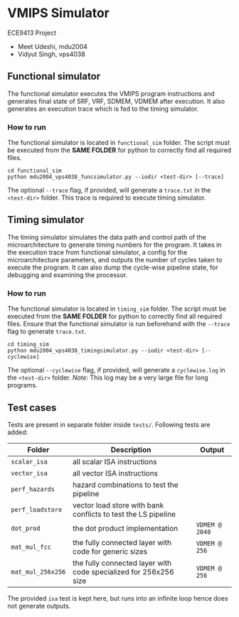 # VMIPS Simulator

ECE9413 Project

- Meet Udeshi, mdu2004
- Vidyut Singh, vps4038

## Functional simulator

The functional simulator executes the VMIPS program instructions and generates
final state of SRF, VRF, SDMEM, VDMEM after execution.
It also generates an execution trace which is fed to the timing simulator.

### How to run

The functional simulator is located in `functional_sim` folder.
The script must be executed from the **SAME FOLDER** for python to correctly find
all required files.

```
cd functional_sim
python mdu2004_vps4038_funcsimulator.py --iodir <test-dir> [--trace]
```

The optional `--trace` flag, if provided, will generate a `trace.txt` in the
`<test-dir>` folder. This trace is required to execute timing simulator.

## Timing simulator

The timing simulator simulates the data path and control path of the microarchitecture
to generate timing numbers for the program.
It takes in the execution trace from functional simulator, a config for the microarchitecture parameters,
and outputs the number of cycles taken to execute the program.
It can also dump the cycle-wise pipeline state, for debugging and examining the processor.

### How to run

The functional simulator is located in `timing_sim` folder.
The script must be executed from the **SAME FOLDER** for python to correctly find
all required files.
Ensure that the functional simulator is run beforehand with the `--trace` flag
to generate `trace.txt`.

```
cd timing_sim
python mdu2004_vps4038_timingsimulator.py --iodir <test-dir> [--cyclewise]
```

The optional `--cyclewise` flag, if provided, will generate a `cyclewise.log` in the
`<test-dir>` folder. *Note:* This log may be a very large file for long programs.


## Test cases

Tests are present in separate folder inside `tests/`.
Following tests are added:

|Folder|Description|Output|
|------|-----------|------|
|`scalar_isa`| all scalar ISA instructions||
|`vector_isa`| all vector ISA instructions||
|`perf_hazards`| hazard combinations to test the pipeline||
|`perf_loadstore`| vector load store with bank conflicts to test the LS pipeline||
|`dot_prod`| the dot product implementation|`VDMEM @ 2048`|
|`mat_mul_fcc`| the fully connected layer with code for generic sizes|`VDMEM @ 256`|
|`mat_mul_256x256`| the fully connected layer with code specialized for 256x256 size|`VDMEM @ 256`|

The provided `isa` test is kept here, but runs into an infinite loop hence
does not generate outputs.
